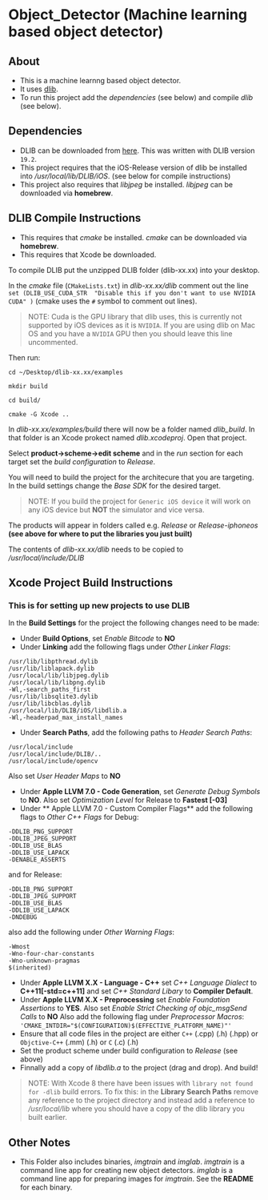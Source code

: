 Object_Detector (Machine learning based object detector)
===============

## About

- This is a machine learnng based object detector.
- It uses [dlib](http://dlib.net).
- To run this project add the *dependencies* (see below) and compile *dlib* (see below).

## Dependencies

- DLIB can be downloaded from [here](http://dlib.net). This was written with DLIB version `19.2`.
- This project requires that the iOS-Release version of dlib be installed into */usr/local/lib/DLIB/iOS*. (see below for compile instructions)
- This project also requires that *libjpeg* be installed. *libjpeg* can be downloaded via **homebrew**.

## DLIB Compile Instructions

- This requires that *cmake* be installed. *cmake* can be downloaded via **homebrew**.
- This requires that Xcode be downloaded.

To compile DLIB put the unzipped DLIB folder (dlib-xx.xx) into your desktop. 

In the *cmake* file (`CMakeLists.txt`) in *dlib-xx.xx/dlib* comment out the line  `set (DLIB_USE_CUDA_STR 
"Disable this if you don't want to use NVIDIA CUDA" )` (cmake uses the `#` symbol to comment out lines).

>NOTE: Cuda is the GPU library that dlib uses, this is currently not supported by iOS devices as it is `NVIDIA`. If you are using dlib on Mac OS and you have a `NVIDIA` GPU then you should leave this line uncommented.

Then run:

`cd ~/Desktop/dlib-xx.xx/examples`

`mkdir build`

`cd build/`

`cmake -G Xcode ..`


In *dlib-xx.xx/examples/build* there will now be a folder named *dlib_build*. In that folder is an Xcode prokect named *dlib.xcodeproj*. Open that project.

Select **product->scheme->edit scheme** and in the *run* section for each target set the *build configuration* to *Release*.

You will need to build the project for the architecure that you are targeting. In the build settings change the *Base SDK* for the desired target.

>NOTE: If you build the project for `Generic iOS device` it will work on any iOS device but **NOT** the simulator and vice versa.

The products will appear in folders called e.g. *Release* or *Release-iphoneos* **(see above for where to put the libraries you just built)**

The contents of *dlib-xx.xx/dlib* needs to be copied to */usr/local/include/DLIB*

## Xcode Project Build Instructions

### This is for setting up new projects to use DLIB

In the **Build Settings** for the project the following changes need to be made:

- Under **Build Options**, set *Enable Bitcode* to **NO**
- Under **Linking** add the following flags under *Other Linker Flags*:
```
/usr/lib/libpthread.dylib
/usr/lib/liblapack.dylib
/usr/local/lib/libjpeg.dylib
/usr/local/lib/libpng.dylib
-Wl,-search_paths_first
/usr/lib/libsqlite3.dylib
/usr/lib/libcblas.dylib
/usr/local/lib/DLIB/iOS/libdlib.a
-Wl,-headerpad_max_install_names
```
- Under **Search Paths**, add the following paths to *Header Search Paths*:
```
/usr/local/include
/usr/local/include/DLIB/..
/usr/local/include/opencv
```
Also set *User Header Maps* to **NO**
- Under **Apple LLVM 7.0 - Code Generation**, set *Generate Debug Symbols* to **NO**. Also set *Optimization Level* for Release to **Fastest [-03]**
- Under ** Apple LLVM 7.0 - Custom Compiler Flags** add the following flags to *Other C++ Flags* for Debug:
```
-DDLIB_PNG_SUPPORT
-DDLIB_JPEG_SUPPORT
-DDLIB_USE_BLAS
-DDLIB_USE_LAPACK
-DENABLE_ASSERTS
```
and for Release:
```
-DDLIB_PNG_SUPPORT
-DDLIB_JPEG_SUPPORT
-DDLIB_USE_BLAS
-DDLIB_USE_LAPACK
-DNDEBUG
```
also add the following under *Other Warning Flags*:
```
-Wmost
-Wno-four-char-constants
-Wno-unknown-pragmas
$(inherited)
```

- Under **Apple LLVM X.X - Language - C++** set *C++ Language Dialect* to **C++11[-std=c++11]** and set *C++ Standard Libary* to **Compiler Default**.
- Under **Apple LLVM X.X - Preprocessing** set *Enable Foundation Assertions* to **YES**. Also set *Enable Strict Checking of objc_msgSend Calls* to **NO**
Also add the following flag under *Preprocessor Macros*: `'CMAKE_INTDIR="$(CONFIGURATION)$(EFFECTIVE_PLATFORM_NAME)"'`
- Ensure that all code files in the project are either `C++` (.cpp) (.h) (.hpp) or `Objctive-C++` (.mm) (.h) or `C` (.c) (.h)
- Set the product scheme under build configuration to *Release* (see above)
- Finnally add a copy of *libdlib.a* to the project (drag and drop). And build!

>NOTE: With Xcode 8 there have been issues with `library not found for -dlib` build errors. To fix this: in the **Library Search Paths** remove any reference to the project directory and instead add a reference to */usr/local/lib* where you should have a copy of the dlib library you built earlier.

## Other Notes

- This Folder also includes binaries, *imgtrain* and *imglab*. *imgtrain* is a command line app for creating new object detectors. *imglab* is a command line app for preparing images for *imgtrain*. See the **README** for each binary.
